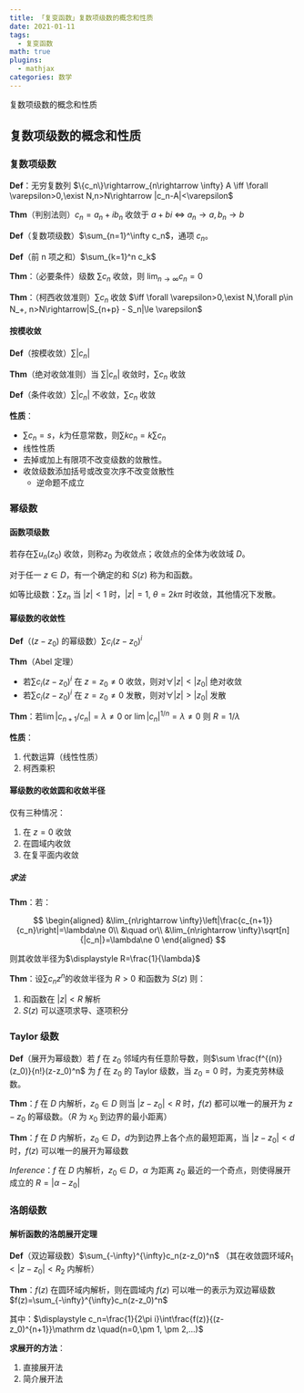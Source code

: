 ```yaml
---
title: 「复变函数」复数项级数的概念和性质
date: 2021-01-11
tags:
  - 复变函数
math: true
plugins:
  - mathjax
categories: 数学
---
```


复数项级数的概念和性质
<!-- more -->

## 复数项级数的概念和性质

### 复数项级数

**Def**：无穷复数列 $\{c_n\}\rightarrow_{n\rightarrow \infty} A \iff \forall \varepsilon>0,\exist N,n>N\rightarrow |c_n-A|<\varepsilon$

**Thm**（判别法则）$c_n=a_n+ib_n$ 收敛于 $a+bi~\iff~a_n\rightarrow a, b_n\rightarrow b$

**Def**（复数项级数）$\sum_{n=1}^\infty c_n$，通项 $c_n$。

**Def**（前 n 项之和）$\sum_{k=1}^n c_k$

**Thm**：（必要条件）级数 $\sum c_n$ 收敛，则 $\lim_{n\rightarrow \infty} c_n=0$

**Thm**：（柯西收敛准则）$\sum c_n$ 收敛 $\iff \forall \varepsilon>0,\exist N,\forall p\in N_+, n>N\rightarrow|S_{n+p} - S_n|\le \varepsilon$

#### 按模收敛

**Def**（按模收敛）$\sum |c_n|$

**Thm**（绝对收敛准则）当 $\sum |c_n|$ 收敛时，$\sum c_n$ 收敛

**Def**（条件收敛）$\sum |c_n|$ 不收敛，$\sum c_n$ 收敛

**性质**：

- $\sum c_n=s$，$k$为任意常数，则$\sum kc_n=k\sum c_n$
- 线性性质
- 去掉或加上有限项不改变级数的敛散性。
- 收敛级数添加括号或改变次序不改变敛散性
  - 逆命题不成立

### 幂级数

#### 函数项级数

若存在$\sum u_n(z_0)$ 收敛，则称$z_0$ 为收敛点；收敛点的全体为收敛域 $D$。

对于任一 $z\in D$，有一个确定的和 $S(z)$ 称为和函数。

如等比级数：$\sum z_n$ 当 $|z|<1$ 时，$|z|=1,~\theta = 2k\pi$ 时收敛，其他情况下发散。

#### 幂级数的收敛性

**Def**（$(z-z_0)$ 的幂级数）$\sum c_i(z-z_0)^i$

**Thm**（Abel 定理）

- 若$\sum c_i(z-z_0)^i$ 在 $z=z_0\ne 0$ 收敛，则对$\forall |z|< |z_0|$ 绝对收敛
- 若$\sum c_i(z-z_0)^i$ 在 $z=z_0\ne 0$ 发散，则对$\forall |z|> |z_0|$ 发散

**Thm**：若$\lim |c_{n+1}/c_n|=\lambda \ne 0$ or $\lim |c_n|^{1/n}=\lambda \ne 0$ 则 $R=1/\lambda$

**性质**：

1. 代数运算（线性性质）
2. 柯西乘积

#### 幂级数的收敛圆和收敛半径

仅有三种情况：

1. 在 $z=0$ 收敛
2. 在圆域内收敛
3. 在复平面内收敛

##### 求法

**Thm**：若：

$$
\begin{aligned}
&\lim_{n\rightarrow \infty}\left|\frac{c_{n+1}}{c_n}\right|=\lambda\ne 0\\
&\quad or\\
&\lim_{n\rightarrow \infty}\sqrt[n]{|c_n|}=\lambda\ne 0
\end{aligned}
$$

则其收敛半径为$\displaystyle R=\frac{1}{\lambda}$

**Thm**：设$\sum c_nz^n$的收敛半径为 $R>0$ 和函数为 $S(z)$ 则：

1. 和函数在 $|z|<R$ 解析
2. $S(z)$ 可以逐项求导、逐项积分

### Taylor 级数

**Def**（展开为幂级数）若 $f$ 在 $z_0$ 邻域内有任意阶导数，则$\sum \frac{f^{(n)}(z_0)}{n!}(z-z_0)^n$ 为 $f$ 在 $z_0$ 的 Taylor 级数，当 $z_0=0$ 时，为麦克劳林级数。

**Thm**：$f$ 在 $D$ 内解析，$z_0\in D$ 则当 $|z-z_0|<R$ 时，$f(z)$ 都可以唯一的展开为 $z-z_0$ 的幂级数。（$R$ 为 $x_0$ 到边界的最小距离）

**Thm**：$f$ 在 $D$ 内解析，$z_0\in D$，$d$为到边界上各个点的最短距离，当 $|z-z_0|<d$ 时，$f(z)$ 可以唯一的展开为幂级数

*Inference*：$f$ 在 $D$ 内解析，$z_0\in D$，$\alpha$ 为距离 $z _ 0$ 最近的一个奇点，则使得展开成立的 $R=|\alpha-z_0|$

### 洛朗级数

#### 解析函数的洛朗展开定理

**Def**（双边幂级数）$\sum_{-\infty}^{\infty}c_n(z-z_0)^n$ （其在收敛圆环域$R_1<|z-z_0|<R_2$ 内解析）

**Thm**：$f(z)$ 在圆环域内解析，则在圆域内 $f(z)$ 可以唯一的表示为双边幂级数 $f(z)=\sum_{-\infty}^{\infty}c_n(z-z_0)^n$

其中：$\displaystyle c_n=\frac{1}{2\pi i}\int\frac{f(z)}{(z-z_0)^{n+1}}\mathrm dz \quad(n=0,\pm 1, \pm 2,...)$

**求展开的方法**：

1. 直接展开法
2. 简介展开法
